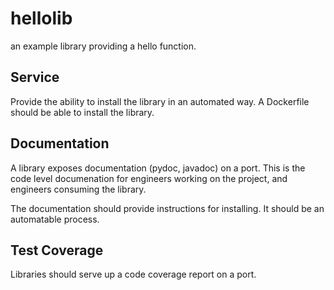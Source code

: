 hellolib
===========

an example library providing a hello function.

Service
-------

Provide the ability to install the library in an automated
way. A Dockerfile should be able to install the library.

Documentation
-------------

A library exposes documentation (pydoc, javadoc) on a port.
This is the code level documenation for engineers working
on the project, and engineers consuming the library.

The documentation should provide instructions for installing.
It should be an automatable process.

Test Coverage
-------------

Libraries should serve up a code coverage report on a port.
